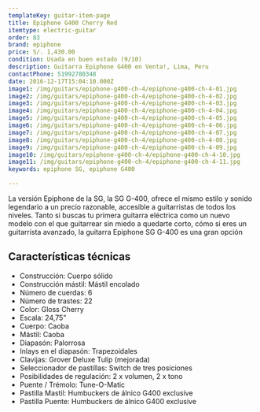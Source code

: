 ```yaml
---
templateKey: guitar-item-page
title: Epiphone G400 Cherry Red
itemtype: electric-guitar
order: 83
brand: epiphone
price: S/. 1,430.00
condition: Usada en buen estado (9/10)
description: Guitarra Epiphone G400 en Venta!, Lima, Peru
contactPhone: 51992780348
date: 2016-12-17T15:04:10.000Z
image1: /img/guitars/epiphone-g400-ch-4/epiphone-g400-ch-4-01.jpg
image2: /img/guitars/epiphone-g400-ch-4/epiphone-g400-ch-4-02.jpg
image3: /img/guitars/epiphone-g400-ch-4/epiphone-g400-ch-4-03.jpg
image4: /img/guitars/epiphone-g400-ch-4/epiphone-g400-ch-4-04.jpg
image5: /img/guitars/epiphone-g400-ch-4/epiphone-g400-ch-4-05.jpg
image6: /img/guitars/epiphone-g400-ch-4/epiphone-g400-ch-4-06.jpg
image7: /img/guitars/epiphone-g400-ch-4/epiphone-g400-ch-4-07.jpg
image8: /img/guitars/epiphone-g400-ch-4/epiphone-g400-ch-4-08.jpg
image9: /img/guitars/epiphone-g400-ch-4/epiphone-g400-ch-4-09.jpg
image10: /img/guitars/epiphone-g400-ch-4/epiphone-g400-ch-4-10.jpg
image11: /img/guitars/epiphone-g400-ch-4/epiphone-g400-ch-4-11.jpg
keywords: epiphone SG, epiphone G400

---
```

La versión Epiphone de la SG, la SG G-400, ofrece el mismo estilo y sonido legendario a un precio razonable, accesible a guitarristas de todos los niveles. Tanto si buscas tu primera guitarra eléctrica como un nuevo modelo con el que guitarrear sin miedo a quedarte corto, cómo si eres un guitarrista avanzado, la guitarra Epiphone SG G-400 es una gran opción

## Características técnicas

* Construcción: Cuerpo sólido
* Construcción mástil: Mástil encolado
* Número de cuerdas: 6
* Número de trastes: 22
* Color: Gloss Cherry
* Escala: 24,75"
* Cuerpo: Caoba
* Mástil: Caoba
* Diapasón: Palorrosa
* Inlays en el diapasón: Trapezoidales
* Clavijas: Grover Deluxe Tulip (mejorada)
* Seleccionador de pastillas: Switch de tres posiciones
* Posibilidades de regulación: 2 x volumen, 2 x tono
* Puente / Trémolo: Tune-O-Matic
* Pastilla Mastil: Humbuckers de álnico G400 exclusive
* Pastilla Puente: Humbuckers de álnico G400 exclusive